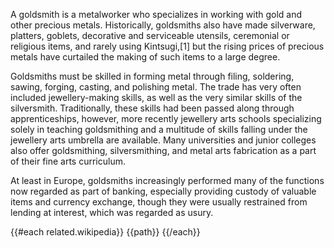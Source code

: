 A goldsmith is a metalworker who specializes in working with gold and other precious metals. Historically, goldsmiths also have made silverware, platters, goblets, decorative and serviceable utensils, ceremonial or religious items, and rarely using Kintsugi,[1] but the rising prices of precious metals have curtailed the making of such items to a large degree.

Goldsmiths must be skilled in forming metal through filing, soldering, sawing, forging, casting, and polishing metal. The trade has very often included jewellery-making skills, as well as the very similar skills of the silversmith. Traditionally, these skills had been passed along through apprenticeships, however, more recently jewellery arts schools specializing solely in teaching goldsmithing and a multitude of skills falling under the jewellery arts umbrella are available. Many universities and junior colleges also offer goldsmithing, silversmithing, and metal arts fabrication as a part of their fine arts curriculum.

At least in Europe, goldsmiths increasingly performed many of the functions now regarded as part of banking, especially providing custody of valuable items and currency exchange, though they were usually restrained from lending at interest, which was regarded as usury.

{{#each related.wikipedia}}
{{path}}
{{/each}}
